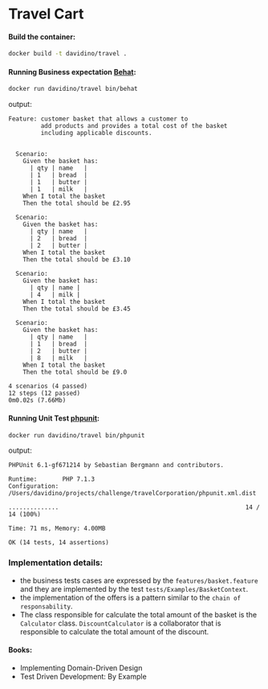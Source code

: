 # Travel Cart


#### Build the container:

```sh
docker build -t davidino/travel .
```

#### Running Business expectation [Behat](http://behat.org/en/latest/):

```sh
docker run davidino/travel bin/behat
```

output:
```
Feature: customer basket that allows a customer to
         add products and provides a total cost of the basket
         including applicable discounts.
         

  Scenario:                        
    Given the basket has:          
      | qty | name   |
      | 1   | bread  |
      | 1   | butter |
      | 1   | milk   |
    When I total the basket        
    Then the total should be £2.95 

  Scenario:                        
    Given the basket has:          
      | qty | name   |
      | 2   | bread  |
      | 2   | butter |
    When I total the basket        
    Then the total should be £3.10 

  Scenario:                        
    Given the basket has:          
      | qty | name |
      | 4   | milk |
    When I total the basket        
    Then the total should be £3.45 

  Scenario:                       
    Given the basket has:         
      | qty | name   |
      | 1   | bread  |
      | 2   | butter |
      | 8   | milk   |
    When I total the basket       
    Then the total should be £9.0 

4 scenarios (4 passed)
12 steps (12 passed)
0m0.02s (7.66Mb)
```

#### Running Unit Test [phpunit](https://phpunit.de):

```sh
docker run davidino/travel bin/phpunit
```

output:

```
PHPUnit 6.1-gf671214 by Sebastian Bergmann and contributors.

Runtime:       PHP 7.1.3
Configuration: /Users/davidino/projects/challenge/travelCorporation/phpunit.xml.dist

..............                                                    14 / 14 (100%)

Time: 71 ms, Memory: 4.00MB

OK (14 tests, 14 assertions)
```

### Implementation details:

 * the business tests cases are expressed by the `features/basket.feature` and they are implemented by the test `tests/Examples/BasketContext`.
 * the implementation of the offers is a pattern similar to the `chain of responsability`.
 * The class responsible for calculate the total amount of the basket is the `Calculator` class. `DiscountCalculator` is a collaborator that is responsible to calculate the total amount of the discount.

#### Books:
* Implementing Domain-Driven Design
* Test Driven Development: By Example
